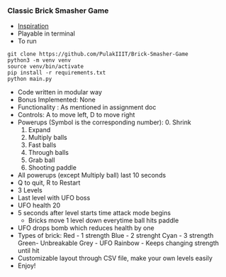 ### Classic Brick Smasher Game
- [Inspiration](https://dx-ball.ru/)
- Playable in terminal 
- To run 
```shell
git clone https://github.com/PulakIIIT/Brick-Smasher-Game
python3 -m venv venv
source venv/bin/activate
pip install -r requirements.txt
python main.py
```
- Code written in modular way
- Bonus Implemented: None
- Functionality : As mentioned in assignment doc
- Controls: A to move left, D to move right
- Powerups (Symbol is the corresponding number): 
    0. Shrink
    1. Expand
    2. Multiply balls
    3. Fast balls
    4. Through balls
    5. Grab ball
	6. Shooting paddle
- All powerups (except Multiply ball) last 10 seconds
- Q to quit, R to Restart
- 3 Levels
- Last level with UFO boss
- UFO health 20 
- 5 seconds after level starts time attack mode begins
	- Bricks move 1 level down everytime ball hits paddle
- UFO drops bomb which reduces health by one
- Types of brick:
	Red - 1 strength
	Blue - 2 strenght
	Cyan - 3 strength
	Green- Unbreakable 
	Grey - UFO 
	Rainbow - Keeps changing strength until hit
- Customizable layout through CSV file, make your own levels easily
- Enjoy!
